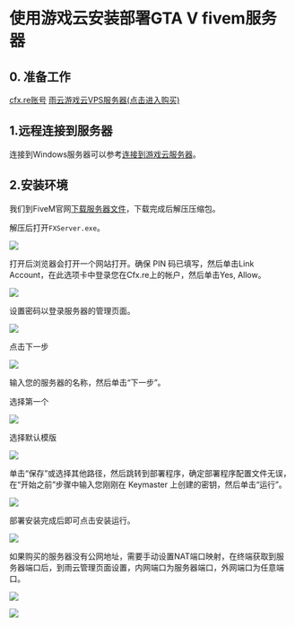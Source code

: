 # 使用游戏云安装部署GTA V fivem服务器

## 0. 准备工作
[cfx.re账号](https://forum.cfx.re/)
[雨云游戏云VPS服务器(点击进入购买)](https://app.rainyun.com/apps/rgs/buy)

## 1.远程连接到服务器
连接到Windows服务器可以参考[连接到游戏云服务器](/docs/rgs/detail/connect)。

## 2.安装环境

我们到FiveM官网[下载服务器文件](https://docs..net/docs/server-manual/setting-up-a-server-txadmin/)，下载完成后解压压缩包。

解压后打开`FXServer.exe`。

![](https://cn-sy1.rains3.com/rainyun-assets/pic/2024/03/20240308145558_76f4905f10a19963ae19aa0b8f7b9e84.png)

打开后浏览器会打开一个网站打开。确保 PIN 码已填写，然后单击Link Account，在此选项卡中登录您在Cfx.re上的帐户，然后单击Yes, Allow。

![](https://cn-sy1.rains3.com/rainyun-assets/pic/2024/03/20240308145736_c9779025beec3fcc3ea099378624c0e6.png)

设置密码以登录服务器的管理页面。

![](https://cn-sy1.rains3.com/rainyun-assets/pic/2024/03/20240308145816_342558cd61c01725a9cb48f0e271e84a.png)

点击下一步

![](https://cn-sy1.rains3.com/rainyun-assets/pic/2024/03/20240308145834_785d0c9c2425dc463327dfb88fdf26e9.png)

输入您的服务器的名称，然后单击“下一步”。

选择第一个

![](https://cn-sy1.rains3.com/rainyun-assets/pic/2024/03/20240308145857_0c9bc815d237fb83893e7f5247d3ba36.png)

选择默认模版

![](https://cn-sy1.rains3.com/rainyun-assets/pic/2024/03/20240308145914_3baaaf19fa2ee033a77a870b24bc1c88.png)

单击“保存”或选择其他路径，然后跳转到部署程序，确定部署程序配置文件无误，在“开始之前”步骤中输入您刚刚在 Keymaster 上创建的密钥，然后单击“运行”。

![](https://cn-sy1.rains3.com/rainyun-assets/pic/2024/03/20240308150024_1755a2ab12bed0d17e528d8ed369dcf6.png)

部署安装完成后即可点击安装运行。

![](https://cn-sy1.rains3.com/rainyun-assets/pic/2024/03/20240308150045_33248e796f8682db9513a178d10d6212.png)

如果购买的服务器没有公网地址，需要手动设置NAT端口映射，在终端获取到服务器端口后，到雨云管理页面设置，内网端口为服务器端口，外网端口为任意端口。

![](https://cn-sy1.rains3.com/rainyun-assets/pic/2024/03/20240308150846_aa906b5c42087462021ac941c1e20658.png)

![](https://cn-sy1.rains3.com/rainyun-assets/pic/2024/03/20240308150936_f4ee863cd9e601e83c4ceecd82962319.png)
